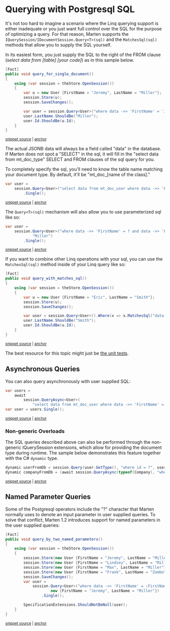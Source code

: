 # Querying with Postgresql SQL

It's not too hard to imagine a scenario where the Linq querying support is either inadequate or you just want full control over the SQL for the purpose of optimizing a query. For that reason, Marten supports the `IQuerySession/IDocumentSession.Query<T>(sql)` and the `MatchesSql(sql)` methods that allow you to supply the SQL yourself.

In its easiest form, you just supply the SQL to the right of the FROM clause (_select data from [table] [your code]_) as in this sample below.

<!-- snippet: sample_query_with_only_the_where_clause -->
<a id='snippet-sample_query_with_only_the_where_clause'></a>
```cs
[Fact]
public void query_for_single_document()
{
    using (var session = theStore.OpenSession())
    {
        var u = new User {FirstName = "Jeremy", LastName = "Miller"};
        session.Store(u);
        session.SaveChanges();

        var user = session.Query<User>("where data ->> 'FirstName' = 'Jeremy'").Single();
        user.LastName.ShouldBe("Miller");
        user.Id.ShouldBe(u.Id);
    }
}
```
<sup><a href='https://github.com/JasperFx/marten/blob/master/src/Marten.Testing/CoreFunctionality/query_by_sql_where_clause_Tests.cs#L227-L244' title='Snippet source file'>snippet source</a> | <a href='#snippet-sample_query_with_only_the_where_clause' title='Start of snippet'>anchor</a></sup>
<!-- endSnippet -->

The actual JSONB data will always be a field called "data" in the database. If Marten does not spot a "SELECT" in the sql, it will fill in the "select data from mt_doc_type" SELECT and FROM clauses of the sql query for you.

To completely specify the sql, you'll need to know the table name matching your document type. By default, it'll be "mt_doc_[name of the class]."

<!-- snippet: sample_use_all_your_own_sql -->
<a id='snippet-sample_use_all_your_own_sql'></a>
```cs
var user =
    session.Query<User>("select data from mt_doc_user where data ->> 'FirstName' = 'Jeremy'")
        .Single();
```
<sup><a href='https://github.com/JasperFx/marten/blob/master/src/Marten.Testing/CoreFunctionality/query_by_sql_where_clause_Tests.cs#L290-L296' title='Snippet source file'>snippet source</a> | <a href='#snippet-sample_use_all_your_own_sql' title='Start of snippet'>anchor</a></sup>
<!-- endSnippet -->

The `Query<T>(sql)` mechanism will also allow you to use parameterized sql like so:

<!-- snippet: sample_using_parameterized_sql -->
<a id='snippet-sample_using_parameterized_sql'></a>
```cs
var user =
    session.Query<User>("where data ->> 'FirstName' = ? and data ->> 'LastName' = ?", "Jeremy",
            "Miller")
        .Single();
```
<sup><a href='https://github.com/JasperFx/marten/blob/master/src/Marten.Testing/CoreFunctionality/query_by_sql_where_clause_Tests.cs#L126-L133' title='Snippet source file'>snippet source</a> | <a href='#snippet-sample_using_parameterized_sql' title='Start of snippet'>anchor</a></sup>
<!-- endSnippet -->

If you want to combine other Linq operations with your sql, you can use the `MatchesSql(sql)` method inside of your Linq query like so:

<!-- snippet: sample_query_with_matches_sql -->
<a id='snippet-sample_query_with_matches_sql'></a>
```cs
[Fact]
public void query_with_matches_sql()
{
    using (var session = theStore.OpenSession())
    {
        var u = new User {FirstName = "Eric", LastName = "Smith"};
        session.Store(u);
        session.SaveChanges();

        var user = session.Query<User>().Where(x => x.MatchesSql("data->> 'FirstName' = ?", "Eric")).Single();
        user.LastName.ShouldBe("Smith");
        user.Id.ShouldBe(u.Id);
    }
}
```
<sup><a href='https://github.com/JasperFx/marten/blob/master/src/Marten.Testing/CoreFunctionality/query_by_sql_where_clause_Tests.cs#L262-L279' title='Snippet source file'>snippet source</a> | <a href='#snippet-sample_query_with_matches_sql' title='Start of snippet'>anchor</a></sup>
<!-- endSnippet -->

The best resource for this topic might just be [the unit tests](https://github.com/JasperFx/Marten/blob/master/src/Marten.Testing/query_by_sql_where_clause_Tests.cs).

## Asynchronous Queries

You can also query asynchronously with user supplied SQL:

<!-- snippet: sample_using-queryasync -->
<a id='snippet-sample_using-queryasync'></a>
```cs
var users =
    await
        session.QueryAsync<User>(
            "select data from mt_doc_user where data ->> 'FirstName' = 'Jeremy'");
var user = users.Single();
```
<sup><a href='https://github.com/JasperFx/marten/blob/master/src/Marten.Testing/CoreFunctionality/query_by_sql_where_clause_Tests.cs#L312-L320' title='Snippet source file'>snippet source</a> | <a href='#snippet-sample_using-queryasync' title='Start of snippet'>anchor</a></sup>
<!-- endSnippet -->

### Non-generic Overloads

The SQL queries described above can also be performed through the non-generic IQuerySession extensions, which allow for providing the document type during runtime. The sample below demonstrates this feature together with the C# `dynamic` type.

<!-- snippet: sample_sample-query-type-parameter-overload -->
<a id='snippet-sample_sample-query-type-parameter-overload'></a>
```cs
dynamic userFromDb = session.Query(user.GetType(), "where id = ?", user.Id).First();
dynamic companyFromDb = (await session.QueryAsync(typeof(Company), "where id = ?", CancellationToken.None, company.Id)).First();
```
<sup><a href='https://github.com/JasperFx/marten/blob/master/src/Marten.Testing/CoreFunctionality/query_session_extension_Tests.cs#L23-L26' title='Snippet source file'>snippet source</a> | <a href='#snippet-sample_sample-query-type-parameter-overload' title='Start of snippet'>anchor</a></sup>
<!-- endSnippet -->

## Named Parameter Queries

Some of the Postgresql operators include the "?" character that Marten normally uses to denote an input parameter in user supplied queries.
To solve that conflict, Marten 1.2 introduces support for named parameters in the user supplied queries:

<!-- snippet: sample_query_by_two_named_parameters -->
<a id='snippet-sample_query_by_two_named_parameters'></a>
```cs
[Fact]
public void query_by_two_named_parameters()
{
    using (var session = theStore.OpenSession())
    {
        session.Store(new User {FirstName = "Jeremy", LastName = "Miller"});
        session.Store(new User {FirstName = "Lindsey", LastName = "Miller"});
        session.Store(new User {FirstName = "Max", LastName = "Miller"});
        session.Store(new User {FirstName = "Frank", LastName = "Zombo"});
        session.SaveChanges();
        var user =
            session.Query<User>("where data ->> 'FirstName' = :FirstName and data ->> 'LastName' = :LastName",
                    new {FirstName = "Jeremy", LastName = "Miller"})
                .Single();

        SpecificationExtensions.ShouldNotBeNull(user);
    }
}
```
<sup><a href='https://github.com/JasperFx/marten/blob/master/src/Marten.Testing/CoreFunctionality/query_by_sql_where_clause_Tests.cs#L139-L160' title='Snippet source file'>snippet source</a> | <a href='#snippet-sample_query_by_two_named_parameters' title='Start of snippet'>anchor</a></sup>
<!-- endSnippet -->
